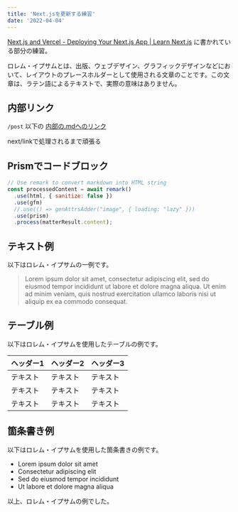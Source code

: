 ```yaml
---
title: 'Next.jsを更新する練習'
date: '2022-04-04'
---
```

[Next.js and Vercel - Deploying Your Next.js App | Learn Next.js](https://nextjs.org/learn/basics/deploying-nextjs-app/platform-details)
に書かれている部分の練習。


ロレム・イプサムとは、出版、ウェブデザイン、グラフィックデザインなどにおいて、レイアウトのプレースホルダーとして使用される文章のことです。この文章は、ラテン語によるテキストで、実際の意味はありません。

## 内部リンク

`/post` 以下の
[内部の.mdへのリンク](%E6%97%A5%E6%9C%AC%E8%AA%9E%E3%81%A7%E3%81%8A%E9%A1%98%E3%81%84%E3%81%97%E3%81%BE%E3%81%99.md)

next/linkで処理されるまで頑張る

## Prismでコードブロック

```javascript
// Use remark to convert markdown into HTML string
const processedContent = await remark()
  .use(html, { sanitize: false })
  .use(gfm)
  //.use(() => genAttrsAdder("image", { loading: "lazy" }))
  .use(prism)
  .process(matterResult.content);
```

## テキスト例

以下はロレム・イプサムの一例です。

> Lorem ipsum dolor sit amet, consectetur adipiscing elit, sed do eiusmod tempor incididunt ut labore et dolore magna aliqua. Ut enim ad minim veniam, quis nostrud exercitation ullamco laboris nisi ut aliquip ex ea commodo consequat.

## テーブル例

以下はロレム・イプサムを使用したテーブルの例です。

| **ヘッダー1** | **ヘッダー2** | **ヘッダー3** |
| --- | --- | --- |
| テキスト | テキスト | テキスト |
| テキスト | テキスト | テキスト |
| テキスト | テキスト | テキスト |

## 箇条書き例

以下はロレム・イプサムを使用した箇条書きの例です。

*   Lorem ipsum dolor sit amet
*   Consectetur adipiscing elit
*   Sed do eiusmod tempor incididunt
*   Ut labore et dolore magna aliqua



以上、ロレム・イプサムの例でした。
